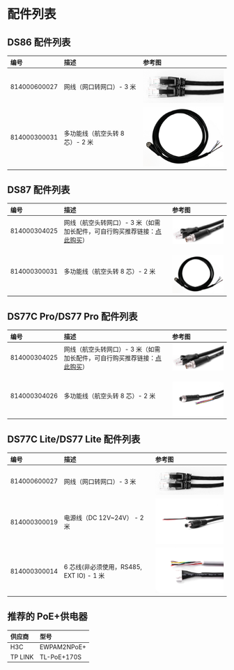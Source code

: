 # 配件列表

## DS86 配件列表

| 编号         | 描述                            | 参考图                                |
| :----------- | :------------------------------ | :------------------------------------ |
| 814000600027 | 网线（网口转网口）- 3 米        | ![814000600027](pic/814000600027.png) |
| 814000300031 | 多功能线（航空头转 8 芯）- 2 米 | ![814000300031](pic/814000300031.png) |

## DS87 配件列表

| 编号         | 描述                                                                                                                                                               | 参考图                                   |
| :----------- | :----------------------------------------------------------------------------------------------------------------------------------------------------------------- | :--------------------------------------- |
| 814000304025 | 网线（航空头转网口）- 3 米（如需加长配件，可自行购买推荐链接：[点此购买](https://detail.tmall.com/item.htm?abbucket=10&id=672591664076&ns=1&skuId=5016380930404)） | ![814000304025](pic/814000304025.png)    |
| 814000300031 | 多功能线（航空头转 8 芯）- 2 米                                                                                                                                    | 　 ![814000300031](pic/814000300031.png) |

## DS77C Pro/DS77 Pro 配件列表

| 编号         | 描述                                                                                                                                                               | 参考图                                   |
| :----------- | :----------------------------------------------------------------------------------------------------------------------------------------------------------------- | :--------------------------------------- |
| 814000304025 | 网线（航空头转网口）- 3 米（如需加长配件，可自行购买推荐链接：[点此购买](https://detail.tmall.com/item.htm?abbucket=10&id=672591664076&ns=1&skuId=5016380930404)） | ![814000304025](pic/814000304025.png)    |
| 814000304026 | 多功能线（航空头转 8 芯）- 2 米                                                                                                                                    | 　 ![814000300026](pic/814000300026.png) |

## DS77C Lite/DS77 Lite 配件列表

| 编号         | 描述                                     | 参考图                                  |
| :----------- | :--------------------------------------- | :-------------------------------------- |
| 814000600027 | 网线（网口转网口）- 3 米                 | ![814000600027](pic/814000600027.png)   |
| 814000300019 | 电源线（DC 12V\~24V） - 2 米             | ![814000300019](pic/814000300019.png)　 |
| 814000300014 | 6 芯线(非必须使用，RS485, EXT IO) - 1 米 | ![814000300014](pic/814000300014.png)   |

## 推荐的 PoE+供电器

| 供应商  | 型号        |
| :------ | :---------- |
| H3C     | EWPAM2NPoE+ |
| TP LINK | TL-PoE+170S |
